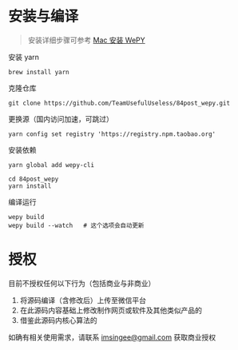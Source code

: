 # 安装与编译

> 安装详细步骤可参考 [Mac 安装 WePY](https://blog.singee.me/2018/06/05/mac-install-wepy/)

安装 yarn

```
brew install yarn
```

克隆仓库

```
git clone https://github.com/TeamUsefulUseless/84post_wepy.git
```

更换源（国内访问加速，可跳过）

```
yarn config set registry 'https://registry.npm.taobao.org'
```

安装依赖

```
yarn global add wepy-cli
```

```
cd 84post_wepy
yarn install
```

编译运行

```
wepy build
wepy build --watch   # 这个选项会自动更新
```


# 授权

目前不授权任何以下行为（包括商业与非商业）

1. 将源码编译（含修改后）上传至微信平台
2. 在此源码内容基础上修改制作网页或软件及其他类似产品的
3. 借鉴此源码内核心算法的

如确有相关使用需求，请联系 imsingee@gmail.com 获取商业授权


